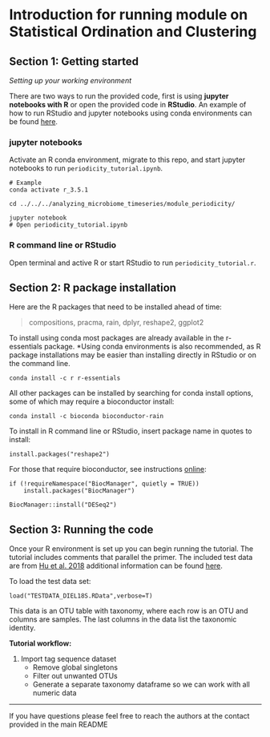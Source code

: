 # Introduction for running module on Statistical Ordination and Clustering
## Section 1: Getting started
_Setting up your working environment_ 

There are two ways to run the provided code, first is using **jupyter notebooks with R** or open the provided code in **RStudio**. An example of how to run RStudio and jupyter notebooks using conda environments can be found [here](https://alexanderlabwhoi.github.io/post/anaconda-r-sarah/).  

### jupyter notebooks

Activate an R conda environment, migrate to this repo, and start jupyter notebooks to run ```periodicity_tutorial.ipynb```.

```
# Example
conda activate r_3.5.1

cd ../../../analyzing_microbiome_timeseries/module_periodicity/

jupyter notebook
# Open periodicity_tutorial.ipynb
```

### R command line or RStudio
Open terminal and active R or start RStudio to run ```periodicity_tutorial.r```.

## Section 2: R package installation

Here are the R packages that need to be installed ahead of time:
> compositions, pracma, rain, dplyr, reshape2, ggplot2

To install using conda most packages are already available in the r-essentials package. *Using conda environments is also recommended, as R package installations may be easier than installing directly in RStudio or on the command line.
```
conda install -c r r-essentials
```
All other packages can be installed by searching for conda install options, some of which may require a bioconductor install:
```
conda install -c bioconda bioconductor-rain
```

To install in R command line or RStudio, insert package name in quotes to install:
```
install.packages("reshape2")
```
For those that require bioconductor, see instructions [online](https://www.bioconductor.org/install/):
```
if (!requireNamespace("BiocManager", quietly = TRUE))
    install.packages("BiocManager")

BiocManager::install("DESeq2")
```


## Section 3: Running the code

Once your R environment is set up you can begin running the tutorial. The tutorial includes comments that parallel the primer. The included test data are from [Hu et al. 2018](https://www.frontiersin.org/articles/10.3389/fmars.2018.00351/full) additional information can be found [here](https://github.com/shu251/18Sdiversity_diel).

To load the test data set:
```
load("TESTDATA_DIEL18S.RData",verbose=T)
```
This data is an OTU table with taxonomy, where each row is an OTU and columns are samples. The last columns in the data list the taxonomic identity.  

**Tutorial workflow:**
1. Import tag sequence dataset
   - Remove global singletons
   - Filter out unwanted OTUs
   - Generate a separate taxonomy dataframe so we can work with all numeric data

***

If you have questions please feel free to reach the authors at the contact provided in the main README
